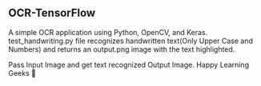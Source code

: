 ## OCR-TensorFlow
A simple OCR application using Python, OpenCV, and Keras. 
test_handwriting.py file recognizes handwritten text(Only Upper Case and Numbers) and returns an output.png image with the text highlighted. 

Pass Input Image and get text recognized Output Image. 
Happy Learning Geeks 👏
